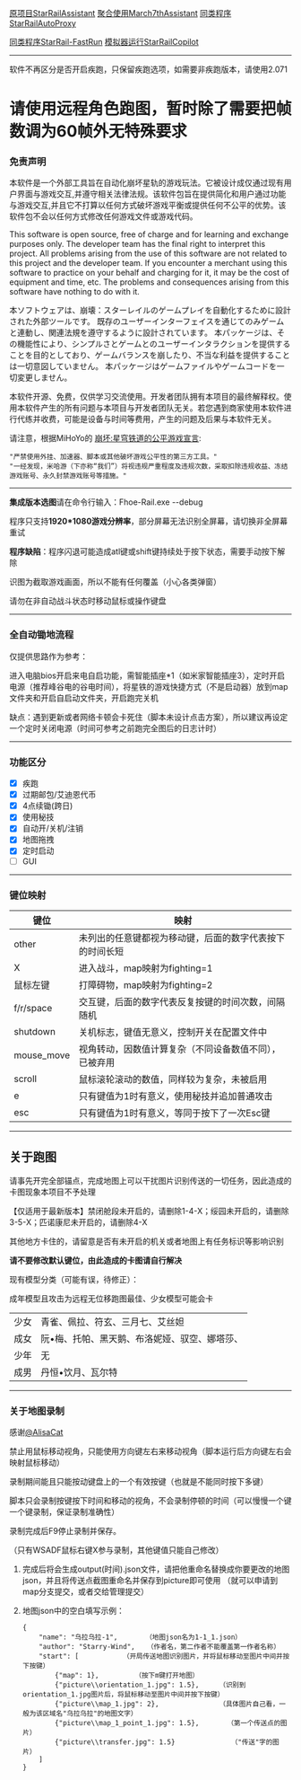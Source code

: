 [原项目StarRailAssistant](https://github.com/Starry-Wind/StarRailAssistant)         [聚合使用March7thAssistant](https://github.com/moesnow/March7thAssistant)      [同类程序StarRailAutoProxy](https://github.com/DoctorReid/StarRailAutoProxy) 

[同类程序StarRail-FastRun](https://github.com/Souloco/StarRail-FastRun)       [模拟器运行StarRailCopilot](https://github.com/LmeSzinc/StarRailCopilot)             

------

软件不再区分是否开启疾跑，只保留疾跑选项，如需要非疾跑版本，请使用2.071
# 请使用远程角色跑图，暂时除了需要把帧数调为60帧外无特殊要求

### 免责声明

本软件是一个外部工具旨在自动化崩坏星轨的游戏玩法。它被设计成仅通过现有用户界面与游戏交互,并遵守相关法律法规。该软件包旨在提供简化和用户通过功能与游戏交互,并且它不打算以任何方式破坏游戏平衡或提供任何不公平的优势。该软件包不会以任何方式修改任何游戏文件或游戏代码。

This software is open source, free of charge and for learning and exchange purposes only. The developer team has the final right to interpret this project. All problems arising from the use of this software are not related to this project and the developer team. If you encounter a merchant using this software to practice on your behalf and charging for it, it may be the cost of equipment and time, etc. The problems and consequences arising from this software have nothing to do with it.

本ソフトウェアは、崩壊：スターレイルのゲームプレイを自動化するために設計された外部ツールです。 既存のユーザーインターフェイスを通じてのみゲームと連動し、関連法規を遵守するように設計されています。 本パッケージは、その機能性により、シンプルさとゲームとのユーザーインタラクションを提供することを目的としており、ゲームバランスを崩したり、不当な利益を提供することは一切意図していません。 本パッケージはゲームファイルやゲームコードを一切変更しません。

本软件开源、免费，仅供学习交流使用。开发者团队拥有本项目的最终解释权。使用本软件产生的所有问题与本项目与开发者团队无关。若您遇到商家使用本软件进行代练并收费，可能是设备与时间等费用，产生的问题及后果与本软件无关。

请注意，根据MiHoYo的 [崩坏:星穹铁道的公平游戏宣言](https://sr.mihoyo.com/news/111246?nav=news&type=notice):

```
"严禁使用外挂、加速器、脚本或其他破坏游戏公平性的第三方工具。"
"一经发现，米哈游（下亦称“我们”）将视违规严重程度及违规次数，采取扣除违规收益、冻结游戏账号、永久封禁游戏账号等措施。"
```

------

**集成版本选图**请在命令行输入：Fhoe-Rail.exe --debug

程序只支持**1920*1080游戏分辨率**，部分屏幕无法识别全屏幕，请切换非全屏幕重试

**程序缺陷**：程序闪退可能造成atl键或shift键持续处于按下状态，需要手动按下解除

识图为截取游戏画面，所以不能有任何覆盖（小心各类弹窗）

请勿在非自动战斗状态时移动鼠标或操作键盘

---

### 全自动锄地流程

仅提供思路作为参考：

进入电脑bios开启来电自启功能，需智能插座*1（如米家智能插座3），定时开启电源（推荐峰谷电的谷电时间），将星铁的游戏快捷方式（不是启动器）放到map文件夹和开启自启动文件夹，开启跑完关机

缺点：遇到更新或者网络卡顿会卡死住（脚本未设计点击方案），所以建议再设定一个定时关闭电源（时间可参考之前跑完全图后的日志计时）

---

### 功能区分

- [x] 疾跑
- [x] 过期邮包/艾迪恩代币
- [x] 4点续锄(跨日)
- [x] 使用秘技
- [x] 自动开/关机/注销
- [x] 地图拖拽
- [x] 定时启动
- [ ] GUI

---

### 键位映射

| 键位       | 映射                                                     |
| ---------- | -------------------------------------------------------- |
| other      | 未列出的任意键都视为移动键，后面的数字代表按下的时间长短 |
| X          | 进入战斗，map映射为fighting=1                            |
| 鼠标左键   | 打障碍物，map映射为fighting=2                            |
| f/r/space  | 交互键，后面的数字代表反复按键的时间次数，间隔随机       |
| shutdown   | 关机标志，键值无意义，控制开关在配置文件中               |
| mouse_move | 视角转动，因数值计算复杂（不同设备数值不同），已被弃用   |
| scroll     | 鼠标滚轮滚动的数值，同样较为复杂，未被启用               |
| e          | 只有键值为1时有意义，使用秘技并追加普通攻击              |
| esc        | 只有键值为1时有意义，等同于按下了一次Esc键               |

---

## 关于跑图

请事先开完全部锚点，完成地图上可以干扰图片识别传送的一切任务，因此造成的卡图现象本项目不予处理

【仅适用于最新版本】禁闭舱段未开启的，请删除1-4-X；绥园未开启的，请删除3-5-X；匹诺康尼未开启的，请删除4-X

其他地方卡住的，请留意是否有未开启的机关或者地图上有任务标识等影响识别

**请不要修改默认键位，由此造成的卡图请自行解决**

现有模型分类（可能有误，待修正）：

成年模型且攻击为远程无位移跑图最佳、少女模型可能会卡

|  |                                               |
| ---- | --------------------------------------------- |
| 少女 | 青雀、佩拉、符玄、三月七、艾丝妲              |
| 成女 | 阮•梅、托帕、黑天鹅、布洛妮娅、驭空、娜塔莎、 |
| 少年 | 无                                            |
| 成男 | 丹恒•饮月、瓦尔特                             |

---

### 关于地图录制

感谢[@AlisaCat](https://github.com/AlisaCat-S)

禁止用鼠标移动视角，只能使用方向键左右来移动视角（脚本运行后方向键左右会映射鼠标移动）

录制期间能且只能按动键盘上的一个有效按键（也就是不能同时按下多键）

脚本只会录制按键按下时间和移动的视角，不会录制停顿的时间（可以慢慢一个键一个键录制，保证录制准确性）

录制完成后F9停止录制并保存。

（只有WSADF鼠标右键X参与录制，其他键值只能自己修改）

1. 完成后将会生成output(时间).json文件，请把他重命名替换成你要更改的地图json，并且将传送点截图重命名并保存到picture即可使用 （就可以申请到map分支提交，或者交给管理提交）

2. 地图json中的空白填写示例：

   ~~~
   {
       "name": "乌拉乌拉-1",       （地图json名为1-1_1.json）
       "author": "Starry-Wind",   （作者名，第二作者不能覆盖第一作者名称）
       "start": [           （开局传送地图识别图片，并将鼠标移动至图片中间并按下按键）
           {"map": 1},         （按下m键打开地图）
           {"picture\\orientation_1.jpg": 1.5},     （识别到orientation_1.jpg图片后，将鼠标移动至图片中间并按下按键）
           {"picture\\map_1.jpg": 2},               （具体图片自己看，一般为该区域名"乌拉乌拉"的地图文字）
           {"picture\\map_1_point_1.jpg": 1.5},       （第一个传送点的图片）
           {"picture\\transfer.jpg": 1.5}              （"传送"字的图片）
       ]
   }
   ~~~
